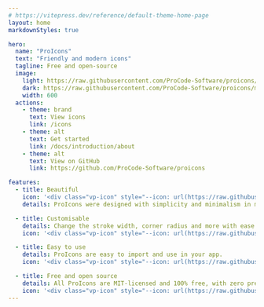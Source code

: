 ```yaml
---
# https://vitepress.dev/reference/default-theme-home-page
layout: home
markdownStyles: true

hero:
  name: "ProIcons"
  text: "Friendly and modern icons"
  tagline: Free and open-source
  image:
    light: https://raw.githubusercontent.com/ProCode-Software/proicons/main/.github/images/github-cover_light.png
    dark: https://raw.githubusercontent.com/ProCode-Software/proicons/main/.github/images/github-cover_dark.png
    width: 600
  actions:
    - theme: brand
      text: View icons
      link: /icons
    - theme: alt
      text: Get started
      link: /docs/introduction/about
    - theme: alt
      text: View on GitHub
      link: https://github.com/ProCode-Software/proicons

features:
  - title: Beautiful
    icon: '<div class="vp-icon" style="--icon: url(https://raw.githubusercontent.com/ProCode-Software/proicons/main/icons/svg/chevron-right.svg)"></div>'
    details: ProIcons were designed with simplicity and minimalism in mind.

  - title: Customisable
    details: Change the stroke width, corner radius and more with ease
    icon: '<div class="vp-icon" style="--icon: url(https://raw.githubusercontent.com/ProCode-Software/proicons/main/icons/svg/color-palette.svg)"></div>'

  - title: Easy to use
    details: ProIcons are easy to import and use in your app.
    icon: '<div class="vp-icon" style="--icon: url(https://raw.githubusercontent.com/ProCode-Software/proicons/main/icons/svg/box.svg)"></div>'

  - title: Free and open source
    details: All ProIcons are MIT-licensed and 100% free, with zero premium icons.
    icon: '<div class="vp-icon" style="--icon: url(https://raw.githubusercontent.com/ProCode-Software/proicons/main/icons/svg/chevron-right.svg)"></div>'
---
```

<script setup>

</script>